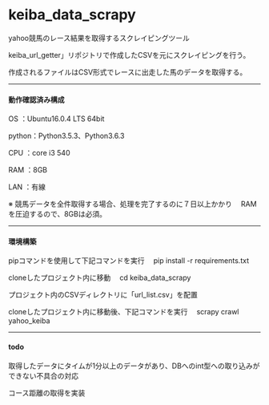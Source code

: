 # keiba_data_scrapy

yahoo競馬のレース結果を取得するスクレイピングツール

keiba_url_getter」リポジトリで作成したCSVを元にスクレイピングを行う。

作成されるファイルはCSV形式でレースに出走した馬のデータを取得する。

*****
#### 動作確認済み構成

OS    ：Ubuntu16.0.4 LTS 64bit

python：Python3.5.3、Python3.6.3

CPU   ：core i3 540

RAM   ：8GB

LAN   ：有線

※ 競馬データを全件取得する場合、処理を完了するのに７日以上かかり
 　RAMを圧迫するので、8GBは必須。

*****
#### 環境構築

pipコマンドを使用して下記コマンドを実行
　pip install -r requirements.txt

cloneしたプロジェクト内に移動
　cd keiba_data_scrapy
 
プロジェクト内のCSVディレクトリに「url_list.csv」を配置

cloneしたプロジェクト内に移動後、下記コマンドを実行
　scrapy crawl yahoo_keiba

*****
#### todo

取得したデータにタイムが1分以上のデータがあり、DBへのint型への取り込みができない不具合の対応

コース距離の取得を実装
